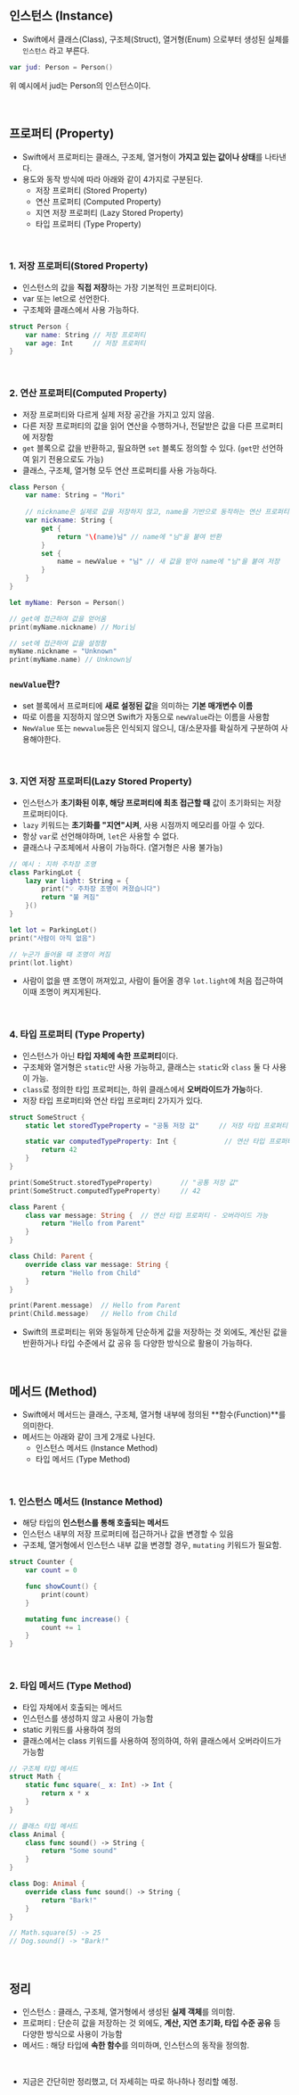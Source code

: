 ## 인스턴스 (Instance)

- Swift에서 클래스(Class), 구조체(Struct), 열거형(Enum) 으로부터 생성된 실체를 `인스턴스` 라고 부른다.

```Swift
var jud: Person = Person()
```
위 예시에서 jud는 Person의 인스턴스이다.

<br>

## 프로퍼티 (Property)

- Swift에서 프로퍼티는 클래스, 구조체, 열거형이 **가지고 있는 값이나 상태**를 나타낸다.
- 용도와 동작 방식에 따라 아래와 같이 4가지로 구분된다.
    - 저장 프로퍼티 (Stored Property)
    - 연산 프로퍼티 (Computed Property)
    - 지연 저장 프로퍼티 (Lazy Stored Property)
    - 타입 프로퍼티 (Type Property)

<br>

### 1. 저장 프로퍼티(Stored Property)
- 인스턴스의 값을 **직접 저장**하는 가장 기본적인 프로퍼티이다.
- var 또는 let으로 선언한다.
- 구조체와 클래스에서 사용 가능하다.
```swift
struct Person {
    var name: String // 저장 프로퍼티
    var age: Int     // 저장 프로퍼티
}
```

<br>

### 2. 연산 프로퍼티(Computed Property)
- 저장 프로퍼티와 다르게 실제 저장 공간을 가지고 있지 않음.
- 다른 저장 프로퍼티의 값을 읽어 연산을 수행하거나, 전달받은 값을 다른 프로퍼티에 저장함
- `get` 블록으로 값을 반환하고, 필요하면 `set` 블록도 정의할 수 있다. (`get`만 선언하여 읽기 전용으로도 가능)
- 클래스, 구조체, 열거형 모두 연산 프로퍼티를 사용 가능하다.
```swift
class Person {
    var name: String = "Mori"
    
    // nickname은 실제로 값을 저장하지 않고, name을 기반으로 동작하는 연산 프로퍼티
    var nickname: String {
        get {
            return "\(name)님" // name에 "님"을 붙여 반환
        }
        set {
            name = newValue + "님" // 새 값을 받아 name에 "님"을 붙여 저장
        }
    }
}

let myName: Person = Person()

// get에 접근하여 값을 얻어옴
print(myName.nickname) // Mori님

// set에 접근하여 값을 설정함
myName.nickname = "Unknown"
print(myName.name) // Unknown님

```

### `newValue`란?
- set 블록에서 프로퍼티에 **새로 설정된 값**을 의미하는 **기본 매개변수 이름**
- 따로 이름을 지정하지 않으면 Swift가 자동으로 `newValue`라는 이름을 사용함
- `NewValue` 또는 `newvalue`등은 인식되지 않으니, 대/소문자를 확실하게 구분하여 사용해야한다.


<br>

### 3. 지연 저장 프로퍼티(Lazy Stored Property)
- 인스턴스가 **초기화된 이후, 해당 프로퍼티에 최초 접근할 때** 값이 초기화되는 저장 프로퍼티이다.
- `lazy` 키워드는 **초기화를 "지연"시켜**, 사용 시점까지 메모리를 아낄 수 있다.
- 항상 `var`로 선언해야하며, `let`은 사용할 수 없다.
- 클래스나 구조체에서 사용이 가능하다. (열거형은 사용 불가능)
```swift
// 예시 : 지하 주차장 조명
class ParkingLot {
    lazy var light: String = {
        print("💡 주차장 조명이 켜졌습니다")
        return "불 켜짐"
    }()
}

let lot = ParkingLot()
print("사람이 아직 없음")

// 누군가 들어올 때 조명이 켜짐
print(lot.light)
```

- 사람이 없을 땐 조명이 꺼져있고, 사람이 들어올 경우 `lot.light`에 처음 접근하여 이때 조명이 켜지게된다.

<br>

### 4. 타입 프로퍼티 (Type Property)
- 인스턴스가 아닌 **타입 자체에 속한 프로퍼티**이다.
- 구조체와 열거형은 `static`만 사용 가능하고, 클래스는 `static`와 `class` 둘 다 사용이 가능.
- `class`로 정의한 타입 프로퍼티는, 하위 클래스에서 **오버라이드가 가능**하다.
- 저장 타입 프로퍼티와 연산 타입 프로퍼티 2가지가 있다.
```swift
struct SomeStruct {
    static let storedTypeProperty = "공통 저장 값"     // 저장 타입 프로퍼티

    static var computedTypeProperty: Int {            // 연산 타입 프로퍼티
        return 42
    }
}

print(SomeStruct.storedTypeProperty)       // "공통 저장 값"
print(SomeStruct.computedTypeProperty)     // 42
```

```swift
class Parent {
    class var message: String {  // 연산 타입 프로퍼티 - 오버라이드 가능
        return "Hello from Parent"
    }
}

class Child: Parent {
    override class var message: String {
        return "Hello from Child"
    }
}

print(Parent.message)  // Hello from Parent
print(Child.message)   // Hello from Child
```

- Swift의 프로퍼티는 위와 동일하게 단순하게 값을 저장하는 것 외에도, 계산된 값을 반환하거나 타입 수준에서 값 공유 등 다양한 방식으로 활용이 가능하다.

<br>

## 메서드 (Method)

- Swift에서 메서드는 클래스, 구조체, 열거형 내부에 정의된 **함수(Function)**를 의미한다.
- 메서드는 아래와 같이 크게 2개로 나뉜다.
    - 인스턴스 메서드 (Instance Method)
    - 타입 메서드 (Type Method)

<br>

### 1. 인스턴스 메서드 (Instance Method)
- 해당 타입의 **인스턴스를 통해 호출되는 메서드**
- 인스턴스 내부의 저장 프로퍼티에 접근하거나 값을 변경할 수 있음
- 구조체, 열거형에서 인스턴스 내부 값을 변경할 경우, `mutating` 키워드가 필요함.
```swift
struct Counter {
    var count = 0

    func showCount() {
        print(count)
    }

    mutating func increase() {
        count += 1
    }
}
```

<br>


### 2. 타입 메서드 (Type Method)
- 타입 자체에서 호출되는 메서드
- 인스턴스를 생성하지 않고 사용이 가능함
- static 키워드를 사용하여 정의
- 클래스에서는 class 키워드를 사용하여 정의하여, 하위 클래스에서 오버라이드가 가능함
```swift
// 구조체 타입 메서드
struct Math {
    static func square(_ x: Int) -> Int {
        return x * x
    }
}

// 클래스 타입 메서드
class Animal {
    class func sound() -> String {
        return "Some sound"
    }
}

class Dog: Animal {
    override class func sound() -> String {
        return "Bark!"
    }
}

// Math.square(5) -> 25
// Dog.sound() -> "Bark!"
```

<br>

## 정리
- 인스턴스 : 클래스, 구조체, 열거형에서 생성된 **실제 객체**를 의미함.
- 프로퍼티 : 단순히 값을 저장하는 것 외에도, **계산, 지연 초기화, 타입 수준 공유** 등 다양한 방식으로 사용이 가능함
- 메서드 : 해당 타입에 **속한 함수**를 의미하며, 인스턴스의 동작을 정의함.


<br>

- 지금은 간단히만 정리했고, 더 자세히는 따로 하나하나 정리할 예정.